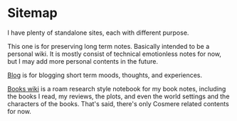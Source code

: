 # Sitemap

I have plenty of standalone sites, each with different purpose.

This one is for preserving long term notes. Basically intended to be a personal wiki. It is mostly consist of technical emotionless notes for now, but I may add more personal contents in the future.

[Blog](https://dlccyes.github.io/blog) is for blogging short term moods, thoughts, and experiences.

[Books wiki](https://dlccyes.github.io/books) is a roam research style notebook for my book notes, including the books I read, my reviews, the plots, and even the world settings and the characters of the books. That's said, there's only Cosmere related contents for now.